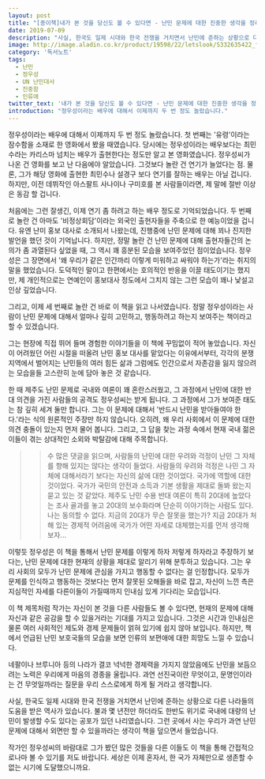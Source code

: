 ```yaml
---
layout: post
title: "[종이책]내가 본 것을 당신도 볼 수 있다면 - 난민 문제에 대한 진중한 생각을 정리한 책"
date: 2019-07-09
description: "사실, 한국도 일제 시대와 한국 전쟁을 거치면서 난민에 준하는 상황으로 다른 나라들의 도움을 받은 역사가 있습니다. 불과 몇 년전만 하더라도 한반도 위기로 국내에 대량의 난민이 발생할 수도 있다는 공포가 있던 나리였습니다. 그런 곳에서 사는 우리가 과연 난민 문제에 대해서 외면만 할 수 있을까라는 생각이 책을 덮으면서 들었습니다."
image: http://image.aladin.co.kr/product/19598/22/letslook/S332635422_f.jpg
category: '독서노트'
tags: 
  - 난민
  - 정우성
  - UN 난민대사
  - 진중함
  - 인류애
twitter_text: '내가 본 것을 당신도 볼 수 있다면 - 난민 문제에 대한 진중한 생각을 정리한 책'
introduction: "정우성이라는 배우에 대해서 이제까지 두 번 정도 놀랐습니다."
---
```


정우성이라는 배우에 대해서 이제까지 두 번 정도 놀랐습니다.
첫 번째는 '유령'이라는 잠수함을 소재로 한 영화에서 봤을 때였습니다. 당시에는 정우성이라는 배우보다는 최민수라는 카리스마 넘치는 배우가 출현한다는 정도만 알고 본 영화였습니다. 정우성씨가 나온 건 영화를 보고 난 다음에야 알았습니다. 그것보다 놀란 건 연기가 늘었다는 점. 물론, 그가 해당 영화에 출현한 최민수나 설경구 보다 연기를 잘하는 배우는 아닐 겁니다. 하지만, 이전 데뷔작인 아스팔트 사나이나 구미호를 본 사람들이라면, 제 말에 절반 이상은 동감 할 겁니다.

처음에는 그런 잘생긴, 이제 연기 좀 하려고 하는 배우 정도로 기억되었습니다. 두 번째로 놀란 건 아마도 '비정상회담'이라는 외국인 출현자들을 주축으로 한 예능이었을 겁니다. 유엔 난미 홍보 대사로 소개되서 나왔는데, 진행중에 난민 문제에 대해 꾀나 진지한 발언을 했던 것이 기억납니다. 하지만, 정말 놀란 건 난민 문제에 대해 출현자들간의 논의가 좀 과열된다 싶었을 때, 그 역시 꽤 흥분된 모습을 보여주었던 점이었습니다. 정우성은 그 장면에서 '왜 우리가 같은 인간까리 이렇게 미워하고 싸워야 하는가'라는 취지의 말을 했었습니다. 도덕적인 말이고 한편에서는 호의적인 반응을 이끌 태도이기는 했지만, 제 개인적으로는 연예인이 홍보대사 정도에서 그치지 않는 그런 모습이 꽤나 낯설고 인상 깊었습니다.

그리고, 이제 세 번째로 놀란 건 바로 이 책을 읽고 나서였습니다.
정말 정우성이라는 사람이 난민 문제에 대해서 얼마나 깊히 고민하고, 행동하려고 하는지 보여주는 책이라고 할 수 있겠습니다.

그는 현장에 직접 뛰어 들며 경험한 이야기들을 이 책에 꾸밈없이 적어 놓았습니다. 자신이 어려웠던 어린 시절을 떠올려 난민 홍보 대사를 맡았다는 이유에서부터, 각각의 분쟁 지역에서 벌어지는 난민들의 여러 힘든 삶과 그럼에도 인간으로서 자존감을 잃지 않으려는 모습을들 고스란히 눈에 담아 놓은 것 같습니다.

한 때 제주도 난민 문제로 국내와 여론이 꽤 혼란스러웠고, 그 과정에서 난민에 대한 반대 의견을 가진 사람들의 공격도 정우성씨는 받게 됩니다. 그 과정에서 그가 보여준 태도는 참 깊히 세겨 둘만 합니다. 그는 이 문제에 대해서 '반드시 난민을 받아들여야 한다.'라는 식의 원론적인 주장만 하지 않습니다. 오히려, 왜 우리 사회에서 이 문제에 대한 의견 충돌이 있는지 먼저 물어 봅니다. 그리고, 그 답을 찾는 과정 속에서 현재 국내 젊은이들이 겪는 상대적인 소외와 박탈감에 대해 주목합니다.

>> 수 많은 댓글을 읽으며, 사람들의 난민에 대한 우려와 걱정이 난민 그 자체를 향해 있지는 않다는 생각이 들었다. 사람들의 우려와 걱정은 나민 그 자체에 대해서라기 보다는 자신의 삶에 대한 것이었다. 국가에 역할에 대한 것이었다. 국가가 국민의 안전과 소득과 기본 생활을 제대로 돌봐 왔는지 묻고 있는 것 같았다. 제주도 난민 수용 반대 여론이 특히 20대에 높았다는 조사 굘과를 놓고 20대의 보수화라며 단순히 이야기하는 사람도 있다. 나는 동의할 수 없다. 지금의 20대가 무슨 잘못을 했는가? 지금 20대가 처해 있는 경제적 어려움에 국가가 어떤 자세로 대체했는지를 먼저 생각해 보자...

이렇듯 정우성은 이 책을 통해서 난민 문제를 이렇게 하자 저렇게 하자라고 주장하기 보다는, 난민 문제에 대한 현재의 상황을 제대로 알리기 위해 분투하고 있습니다. 그는 우리 사회의 모두가 난민 문제에 관심을 가지고 행동할 수 없다는 걸 인정합니다. 모두가 문제를 인식하고 행동하는 것보다는 먼저 잘못된 오해들을 바로 잡고, 자신이 느낀 측은지심적인 자세를 다른이들이 가질때까지 인내심 있게 기다리는 모습입니다.

이 책 제목처럼 작가는 자신이 본 것을 다른 사람들도 볼 수 있다면, 현재의 문제에 대해 자신과 같은 공감을 할 수 있을거라는 기대를 가지고 있습니다. 그것은 시간과 인내심은 물론 여러 사회적인 제도와 경제 문제들이 얽혀 있기에 쉽지 않아 보입니다. 하지만, 책에서 언급된 난민 보호국들의 모습을 보면 인류의 보편애에 대한 희망도 느낄 수 있습니다.

네팔이나 브루니아 등의 나라가 결코 넉넉한 경제력을 가지지 않았음에도 난민을 보듬으려는 노력은 우리에게 마음의 경종을 울립니다. 과연 선진국이란 무엇이고, 문명인이라는 건 무엇일까라는 질문을 우리 스스로에게 하게 될 거라고 생각합니다.

사실, 한국도 일제 시대와 한국 전쟁을 거치면서 난민에 준하는 상황으로 다른 나라들의 도움을 받은 역사가 있습니다. 불과 몇 년전만 하더라도 한반도 위기로 국내에 대량의 난민이 발생할 수도 있다는 공포가 있던 나리였습니다. 그런 곳에서 사는 우리가 과연 난민 문제에 대해서 외면만 할 수 있을까라는 생각이 책을 덮으면서 들었습니다.

작가인 정우성씨의 바람대로 그가 봤던 많은 것들을 다른 이들도 이 책을 통해 간접적으로나마 볼 수 있기를 저도 바랍니다. 세상은 이제 혼자서, 한 국가 자체만으로 생존할 수 없는 시기에 도달했으니까요.
